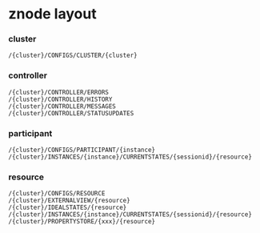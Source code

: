 # znode layout

### cluster

    /{cluster}/CONFIGS/CLUSTER/{cluster}

### controller

    /{cluster}/CONTROLLER/ERRORS
    /{cluster}/CONTROLLER/HISTORY
    /{cluster}/CONTROLLER/MESSAGES
    /{cluster}/CONTROLLER/STATUSUPDATES

### participant

    /{cluster}/CONFIGS/PARTICIPANT/{instance}
    /{cluster}/INSTANCES/{instance}/CURRENTSTATES/{sessionid}/{resource}

### resource

    /{cluster}/CONFIGS/RESOURCE
    /{cluster}/EXTERNALVIEW/{resource}
    /{cluster}/IDEALSTATES/{resource}
    /{cluster}/INSTANCES/{instance}/CURRENTSTATES/{sessionid}/{resource}
    /{cluster}/PROPERTYSTORE/{xxx}/{resource}
